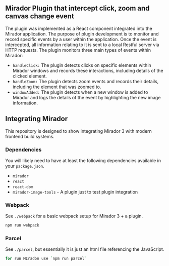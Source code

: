 ## Mirador Plugin that intercept click, zoom and canvas change event
The plugin was implemented as a React component integrated into the Mirador application. The purpose of plugin development is to monitor and record specific events by a user within the application. Once the event is intercepted, all information relating to it is sent to a local Restful server via HTTP requests.
The plugin monitors three main types of events within Mirador:
- `handleClick:` The plugin detects clicks on specific elements within Mirador windows and records these interactions, including details of the clicked element.
- `handleZoom:` The plugin detects zoom events and records their details, including the element that was zoomed to.
- `windowAdded:` The plugin detects when a new window is added to Mirador and logs the details of the event by highlighting the new image information.

## Integrating Mirador

This repository is designed to show integrating Mirador 3 with modern frontend build systems.

### Dependencies

You will likely need to have at least the following dependencies available in your `package.json`.

 - `mirador`
 - `react`
 - `react-dom`
 - `mirador-image-tools` - A plugin just to test plugin integration

### Webpack

See `./webpack` for a basic webpack setup for Mirador 3 + a plugin.

```sh
npm run webpack
```

### Parcel

See `./parcel`, but essentially it is just an html file referencing the JavaScript.

```sh
for run MIradon use `npm run parcel`
```
